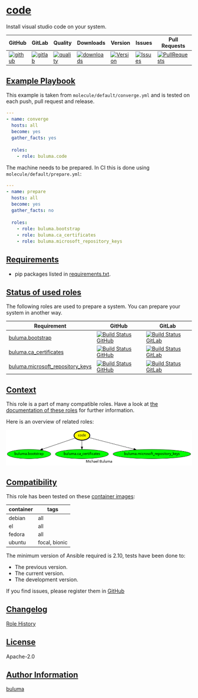 # [code](#code)

Install visual studio code on your system.

|GitHub|GitLab|Quality|Downloads|Version|Issues|Pull Requests|
|------|------|-------|---------|-------|------|-------------|
|[![github](https://github.com/buluma/ansible-role-code/workflows/Ansible%20Molecule/badge.svg)](https://github.com/buluma/ansible-role-code/actions)|[![gitlab](https://gitlab.com/buluma/ansible-role-code/badges/master/pipeline.svg)](https://gitlab.com/buluma/ansible-role-code)|[![quality](https://img.shields.io/ansible/quality/)](https://galaxy.ansible.com/buluma/code)|[![downloads](https://img.shields.io/ansible/role/d/)](https://galaxy.ansible.com/buluma/code)|[![Version](https://img.shields.io/github/release/buluma/ansible-role-code.svg)](https://github.com/buluma/ansible-role-code/releases/)|[![Issues](https://img.shields.io/github/issues/buluma/ansible-role-code.svg)](https://github.com/buluma/ansible-role-code/issues/)|[![PullRequests](https://img.shields.io/github/issues-pr-closed-raw/buluma/ansible-role-code.svg)](https://github.com/buluma/ansible-role-code/pulls/)|

## [Example Playbook](#example-playbook)

This example is taken from `molecule/default/converge.yml` and is tested on each push, pull request and release.
```yaml
---
- name: converge
  hosts: all
  become: yes
  gather_facts: yes

  roles:
    - role: buluma.code
```

The machine needs to be prepared. In CI this is done using `molecule/default/prepare.yml`:
```yaml
---
- name: prepare
  hosts: all
  become: yes
  gather_facts: no

  roles:
    - role: buluma.bootstrap
    - role: buluma.ca_certificates
    - role: buluma.microsoft_repository_keys
```



## [Requirements](#requirements)

- pip packages listed in [requirements.txt](https://github.com/buluma/ansible-role-code/blob/main/requirements.txt).

## [Status of used roles](#status-of-requirements)

The following roles are used to prepare a system. You can prepare your system in another way.

| Requirement | GitHub | GitLab |
|-------------|--------|--------|
|[buluma.bootstrap](https://galaxy.ansible.com/buluma/bootstrap)|[![Build Status GitHub](https://github.com/buluma/ansible-role-bootstrap/workflows/Ansible%20Molecule/badge.svg)](https://github.com/buluma/ansible-role-bootstrap/actions)|[![Build Status GitLab ](https://gitlab.com/buluma/ansible-role-bootstrap/badges/master/pipeline.svg)](https://gitlab.com/buluma/ansible-role-bootstrap)|
|[buluma.ca_certificates](https://galaxy.ansible.com/buluma/ca_certificates)|[![Build Status GitHub](https://github.com/buluma/ansible-role-ca_certificates/workflows/Ansible%20Molecule/badge.svg)](https://github.com/buluma/ansible-role-ca_certificates/actions)|[![Build Status GitLab ](https://gitlab.com/buluma/ansible-role-ca_certificates/badges/master/pipeline.svg)](https://gitlab.com/buluma/ansible-role-ca_certificates)|
|[buluma.microsoft_repository_keys](https://galaxy.ansible.com/buluma/microsoft_repository_keys)|[![Build Status GitHub](https://github.com/buluma/ansible-role-microsoft_repository_keys/workflows/Ansible%20Molecule/badge.svg)](https://github.com/buluma/ansible-role-microsoft_repository_keys/actions)|[![Build Status GitLab ](https://gitlab.com/buluma/ansible-role-microsoft_repository_keys/badges/master/pipeline.svg)](https://gitlab.com/buluma/ansible-role-microsoft_repository_keys)|

## [Context](#context)

This role is a part of many compatible roles. Have a look at [the documentation of these roles](https://buluma.github.io/) for further information.

Here is an overview of related roles:

![dependencies](https://raw.githubusercontent.com/buluma/ansible-role-code/png/requirements.png "Dependencies")

## [Compatibility](#compatibility)

This role has been tested on these [container images](https://hub.docker.com/u/buluma):

|container|tags|
|---------|----|
|debian|all|
|el|all|
|fedora|all|
|ubuntu|focal, bionic|

The minimum version of Ansible required is 2.10, tests have been done to:

- The previous version.
- The current version.
- The development version.



If you find issues, please register them in [GitHub](https://github.com/buluma/ansible-role-code/issues)

## [Changelog](#changelog)

[Role History](https://github.com/buluma/ansible-role-code/blob/master/CHANGELOG.md)

## [License](#license)

Apache-2.0

## [Author Information](#author-information)

[buluma](https://buluma.github.io/)
